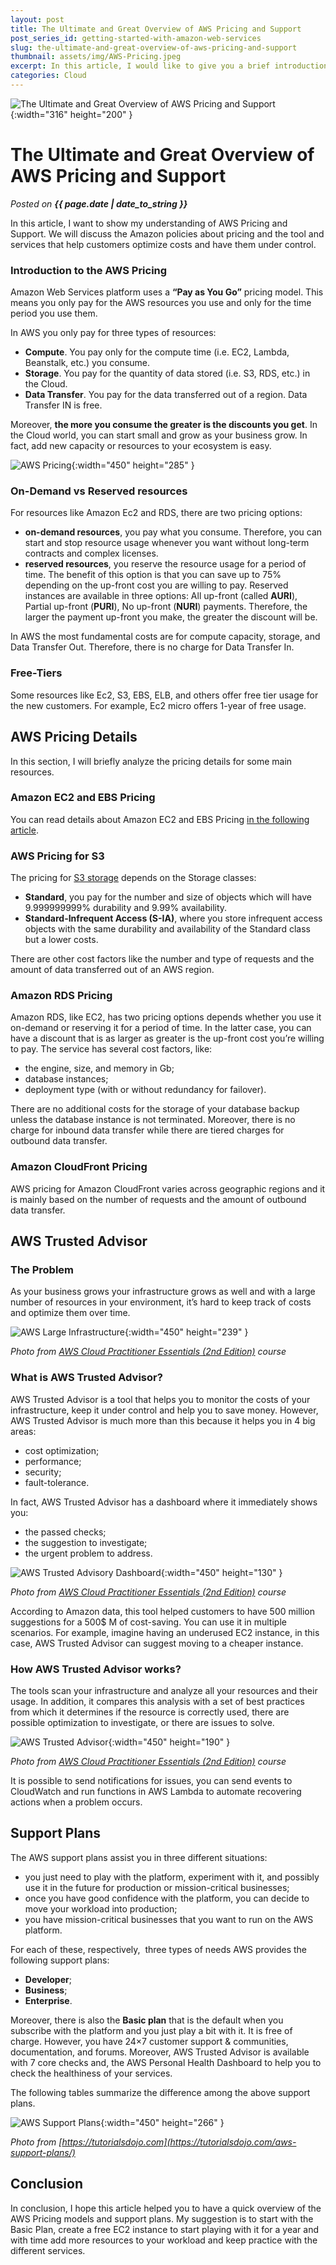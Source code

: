 ```yaml
---
layout: post
title: The Ultimate and Great Overview of AWS Pricing and Support
post_series_id: getting-started-with-amazon-web-services
slug: the-ultimate-and-great-overview-of-aws-pricing-and-support
thumbnail: assets/img/AWS-Pricing.jpeg
excerpt: In this article, I would like to give you a brief introduction to Kubernetes and how to deploy applications on it.
categories: Cloud
---
```


![The Ultimate and Great Overview of AWS Pricing and Support](assets/img/AWS-Pricing.jpeg){:width="316" height="200" }

# The Ultimate and Great Overview of AWS Pricing and Support
_Posted on **{{ page.date | date_to_string }}**_

In this article, I want to show my understanding of AWS Pricing and Support. We will discuss the Amazon policies about pricing and the tool and services that help customers optimize costs and have them under control.

### Introduction to the AWS Pricing

Amazon Web Services platform uses a **“Pay as You Go”** pricing model. This means you only pay for the AWS resources you use and only for the time period you use them.

In AWS you only pay for three types of resources:

-   **Compute**. You pay only for the compute time (i.e. EC2, Lambda, Beanstalk, etc.) you consume.
-   **Storage**. You pay for the quantity of data stored (i.e. S3, RDS, etc.) in the Cloud.
-   **Data Transfer**. You pay for the data transferred out of a region. Data Transfer IN is free.

Moreover, **the more you consume the greater is the discounts you get**. In the Cloud world, you can start small and grow as your business grow. In fact, add new capacity or resources to your ecosystem is easy.

![AWS Pricing](assets/img/AWS-Pricing-2.jpeg){:width="450" height="285" }

### On-Demand vs Reserved resources

For resources like Amazon Ec2 and RDS, there are two pricing options:

-   **on-demand resources**, you pay what you consume. Therefore, you can start and stop resource usage whenever you want without long-term contracts and complex licenses.
-   **reserved resources**, you reserve the resource usage for a period of time. The benefit of this option is that you can save up to 75% depending on the up-front cost you are willing to pay. Reserved instances are available in three options: All up-front (called **AURI**), Partial up-front (**PURI**), No up-front (**NURI**) payments. Therefore, the larger the payment up-front you make, the greater the discount will be.

In AWS the most fundamental costs are for compute capacity, storage, and Data Transfer Out. Therefore, there is no charge for Data Transfer In.

### Free-Tiers

Some resources like Ec2, S3, EBS, ELB, and others offer free tier usage for the new customers. For example, Ec2 micro offers 1-year of free usage.

## AWS Pricing Details

In this section, I will briefly analyze the pricing details for some main resources.

### Amazon EC2 and EBS Pricing

You can read details about Amazon EC2 and EBS Pricing [in the following article](amazon-ec2-for-beginners).

### AWS Pricing for S3

The pricing for [S3 storage](amazon-web-services) depends on the Storage classes:

-   **Standard**, you pay for the number and size of objects which will have 9.999999999% durability and 9.99% availability.
-   **Standard-Infrequent Access (S-IA)**, where you store infrequent access objects with the same durability and availability of the Standard class but a lower costs.

There are other cost factors like the number and type of requests and the amount of data transferred out of an AWS region.

### Amazon RDS Pricing

Amazon RDS, like EC2, has two pricing options depends whether you use it on-demand or reserving it for a period of time. In the latter case, you can have a discount that is as larger as greater is the up-front cost you’re willing to pay. The service has several cost factors, like:

-   the engine, size, and memory in Gb;
-   database instances;
-   deployment type (with or without redundancy for failover).

There are no additional costs for the storage of your database backup unless the database instance is not terminated. Moreover, there is no charge for inbound data transfer while there are tiered charges for outbound data transfer.

### Amazon CloudFront Pricing

AWS pricing for Amazon CloudFront varies across geographic regions and it is mainly based on the number of requests and the amount of outbound data transfer.

## AWS Trusted Advisor

### The Problem

As your business grows your infrastructure grows as well and with a large number of resources in your environment, it’s hard to keep track of costs and optimize them over time.

![AWS Large Infrastructure](assets/img/AWS-Large-Infrastructure.png){:width="450" height="239" }

_Photo from [AWS Cloud Practitioner Essentials (2nd Edition)](https://aws.amazon.com/it/training/course-descriptions/cloud-practitioner-essentials/) course_

### What is AWS Trusted Advisor?

AWS Trusted Advisor is a tool that helps you to monitor the costs of your infrastructure, keep it under control and help you to save money. However, AWS Trusted Advisor is much more than this because it helps you in 4 big areas:

-   cost optimization;
-   performance;
-   security;
-   fault-tolerance.

In fact, AWS Trusted Advisor has a dashboard where it immediately shows you:

-   the passed checks;
-   the suggestion to investigate;
-   the urgent problem to address.

![AWS Trusted Advisory Dashboard](assets/img/AWS-Trusted-Advisory-Dashboard.png){:width="450" height="130" }

_Photo from [AWS Cloud Practitioner Essentials (2nd Edition)](https://aws.amazon.com/it/training/course-descriptions/cloud-practitioner-essentials/) course_

According to Amazon data, this tool helped customers to have 500 million suggestions for a 500$ M of cost-saving. You can use it in multiple scenarios. For example, imagine having an underused EC2 instance, in this case, AWS Trusted Advisor can suggest moving to a cheaper instance.

### How AWS Trusted Advisor works?

The tools scan your infrastructure and analyze all your resources and their usage. In addition, it compares this analysis with a set of best practices from which it determines if the resource is correctly used, there are possible optimization to investigate, or there are issues to solve.

![AWS Trusted Advisor](assets/img/AWS-Trusted-Advisor.png){:width="450" height="190" }

_Photo from [AWS Cloud Practitioner Essentials (2nd Edition)](https://aws.amazon.com/it/training/course-descriptions/cloud-practitioner-essentials/) course_

It is possible to send notifications for issues, you can send events to CloudWatch and run functions in AWS Lambda to automate recovering actions when a problem occurs.

## Support Plans

The AWS support plans assist you in three different situations:

-   you just need to play with the platform, experiment with it, and possibly use it in the future for production or mission-critical businesses;
-   once you have good confidence with the platform, you can decide to move your workload into production;
-   you have mission-critical businesses that you want to run on the AWS platform.

For each of these, respectively,  three types of needs AWS provides the following support plans:

-   **Developer**;
-   **Business**;
-   **Enterprise**.

Moreover, there is also the **Basic plan** that is the default when you subscribe with the platform and you just play a bit with it. It is free of charge. However, you have 24×7 customer support & communities, documentation, and forums. Moreover, AWS Trusted Advisor is available with 7 core checks and, the AWS Personal Health Dashboard to help you to check the healthiness of your services.

The following tables summarize the difference among the above support plans.

![AWS Support Plans](assets/img/AWS-Support-Plans.png){:width="450" height="266" }

_Photo from [https://tutorialsdojo.com](https://tutorialsdojo.com/aws-support-plans/)_

## Conclusion

In conclusion, I hope this article helped you to have a quick overview of the AWS Pricing models and support plans. My suggestion is to start with the Basic Plan, create a free EC2 instance to start playing with it for a year and with time add more resources to your workload and keep practice with the different services.